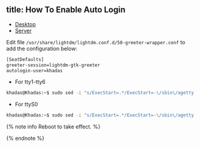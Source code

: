 title: How To Enable Auto Login
---

<ul class="nav nav-tabs" id="myTab" role="tablist">
  <li class="nav-item" role="presentation">
    <a class="nav-link active" id="desktop-tab" data-toggle="tab" href="#desktop" role="tab" aria-controls="desktop" aria-selected="true">Desktop</a>
  </li>
  <li class="nav-item" role="presentation">
    <a class="nav-link" id="server-tab" data-toggle="tab" href="#server" role="tab" aria-controls="server" aria-selected="false">Server</a>
  </li>
</ul>
<div class="tab-content" id="myTabContent">
<div class="tab-pane fade show active" id="desktop" role="tabpanel" aria-labelledby="desktop-tab">

Edit file `/usr/share/lightdm/lightdm.conf.d/50-greeter-wrapper.conf` to add the configuration below:

```bash
[SeatDefaults]
greeter-session=lightdm-gtk-greeter
autologin-user=khadas
```

</div>
<div class="tab-pane fade show" id="server" role="tabpanel" aria-labelledby="server-tab">

* For tty1-tty6

```bash
khadas@Khadas:~$ sudo sed -i "s/ExecStart=.*/ExecStart=-\/sbin\/agetty --noclear --autologin root \%I \$TERM/g" /lib/systemd/system/getty@.service
```

* For ttyS0

```bash
khadas@Khadas:~$ sudo sed -i "s/ExecStart=.*/ExecStart=-\/sbin\/agetty --autologin root --keep-baud 115200,38400,9600 \%I \$TERM/g" /lib/systemd/system/serial-getty@.service
```

</div>
</div>

{% note info Reboot to take effect. %}

{% endnote %}
